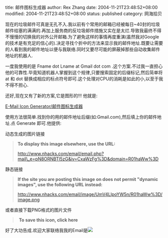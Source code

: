 title: 邮件图标生成器
author: Rex Zhang
date: 2004-11-21T23:48:52+08:00
modified: 2004-11-21T23:48:52+08:00
status: published
category: 网海拾贝

现在的垃圾邮件可真是无孔不入.我以前有个常用的邮箱已经被每日~40封的垃圾邮件给塞的满满的.再加上服务商的反垃圾邮件措施又实在是太烂.导致我最终不得不慢慢的切换我的对外公开邮箱.为了避免这样的事情再度重演(虽然我对Google的技术是有充足的信心的).决定寻找个折中的方法来显示我的邮件地址.既要让需要的人看到我的邮件地址以便与我联络.同时又要尽可能的屏蔽掉那些自动收集邮件地址的机器人.

一度我使用的是 Fname dot Lname at Gmail dot com .这个方案.不过我一直担心他的可靠性.毕竟知道机器人掌握到这个规律,只要搜索固定的后缀标记,然后简单将 at 和 dot 替换成相应的标点符号即可.这个处理对CPU的消耗是如此的小,以至于我不得不担心.

还好,现在又有了新的方案,它是图形的!!! 他就是:

[E-Mail Icon Generator/邮件图标生成器](http://www.nhacks.com/email/)

使用方法很简单.找到你的用的邮件地址后缀(如:Gmail.com),然后填上你的邮件地址.点 Generate 即可.他提供:

动态生成的图片链接

> **To display this image elsewhere, use the URL:**
>
> <http://www.nhacks.com/email/email.php?mail\_e=pN8ORNBTl5zG&iv=CxaWzFg%3D&domain=R01haWw%3D>

静态链接

> **If the site you are posting this image on does not permit "dynamic images", use the following URL instead:**
>
> <http://www.nhacks.com/email/image/UmV4LlpoYW5n/R01haWw%3D/image.png>

或者直接下载PNG格式的图片文件

> **To save this icon, click here**

好了大功告成.欢迎大家联络我我的Email是![](http://www.flord.net/drupal/files/mail.png)
